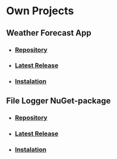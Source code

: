 # Own Projects

## Weather Forecast App
  - ### [Repository](https://github.com/stbestichhh/Weather-Forecast)
  - ### [Latest Release](https://github.com/stbestichhh/Weather-Forecast/releases/tag/v1)
  - ### [Instalation](https://github.com/stbestichhh/Weather-Forecast/blob/master/README.md#app-instalation)

## File Logger NuGet-package
  - ### [Repository](https://github.com/stbestichhh/FileLogger-NuGet-package)
  - ### [Latest Release](https://github.com/stbestichhh/FileLogger-NuGet-package/releases/tag/v1.0.2)
  - ### [Instalation](https://github.com/stbestichhh/FileLogger-NuGet-package#instalation)
